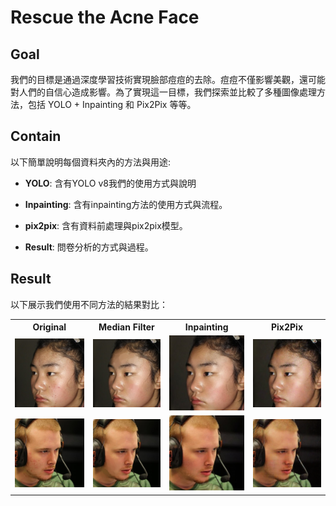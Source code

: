 # Rescue the Acne Face
## Goal
我們的目標是通過深度學習技術實現臉部痘痘的去除。痘痘不僅影響美觀，還可能對人們的自信心造成影響。為了實現這一目標，我們探索並比較了多種圖像處理方法，包括 YOLO + Inpainting 和 Pix2Pix 等等。

## Contain
以下簡單說明每個資料夾內的方法與用途:
- **YOLO**: 含有YOLO v8我們的使用方式與說明

- **Inpainting**: 含有inpainting方法的使用方式與流程。

- **pix2pix**: 含有資料前處理與pix2pix模型。

- **Result**: 問卷分析的方式與過程。

## Result
以下展示我們使用不同方法的結果對比：


<table>
    <tr>
        <th style="text-align:center">Original</th>
        <th style="text-align:center">Median Filter</th>
        <th style="text-align:center">Inpainting</th>
        <th style="text-align:center">Pix2Pix</th>
    </tr>
    <tr>
        <td style="text-align:center"><img src="./pix2pix/samples/origin-1.jpg" alt="Original" width="200"></td>
        <td style="text-align:center"><img src="./pix2pix/samples/m-filter-1.jpg" alt="Median Filter" width="200"></td>
        <td style="text-align:center"><img src="./pix2pix/samples/inpainting-1.jpg" alt="Inpainting" width="200"></td>
        <td style="text-align:center"><img src="./pix2pix/samples/pix2pix-1.png" alt="Pix2Pix" width="200"></td>
    </tr>
    <tr>
        <td style="text-align:center"><img src="./pix2pix/samples/origin-2.jpg" alt="Original" width="200"></td>
        <td style="text-align:center"><img src="./pix2pix/samples/m-filter-2.jpg" alt="Median Filter" width="200"></td>
        <td style="text-align:center"><img src="./pix2pix/samples/inpainting-2.jpg" alt="Inpainting" width="200"></td>
        <td style="text-align:center"><img src="./pix2pix/samples/pix2pix-2.png" alt="Pix2Pix" width="200"></td>
    </tr>
</table>
